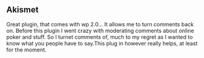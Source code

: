 <article><h2>Akismet</h2>Great plugin, that comes with wp 2.0... It allows me to turn comments back on. Before this plugin I went crazy with moderating comments about online poker and stuff. So I turnet comments of, much to my regret as I wanted to know what you people have to say.This plug in however really helps, at least for the moment.</article>